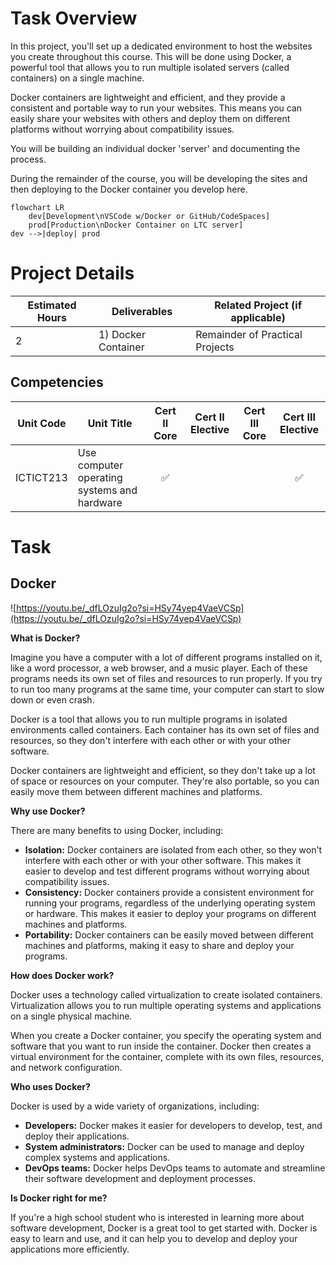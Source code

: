# Task Overview

In this project, you'll set up a dedicated environment to host the websites you create throughout this course. This will be done using Docker, a powerful tool that allows you to run multiple isolated servers (called containers) on a single machine.

Docker containers are lightweight and efficient, and they provide a consistent and portable way to run your websites. This means you can easily share your websites with others and deploy them on different platforms without worrying about compatibility issues.

You will be building an individual docker 'server' and documenting the process.

During the remainder of the course, you will be developing the sites and then deploying to the Docker container you develop here.

```mermaid
flowchart LR
	dev[Development\nVSCode w/Docker or GitHub/CodeSpaces]
	prod[Production\nDocker Container on LTC server]
dev -->|deploy| prod
```



# Project Details

| Estimated Hours | Deliverables            | Related Project (if applicable) |
| --------------- | ----------------------- | ------------------------------- |
| 2               | 1) Docker Container<br> | Remainder of Practical Projects |


## Competencies

| Unit Code      | Unit Title                                  | Cert II Core | Cert II Elective | Cert III Core | Cert III Elective |
| -------------- | ------------------------------------------- | :----------: | :--------------: | :-----------: | :---------------: |
| ICTICT213	<br> | Use computer operating systems and hardware |      ✅       |                  |               |         ✅         |


# Task

## Docker

![https://youtu.be/_dfLOzuIg2o?si=HSy74yep4VaeVCSp](https://youtu.be/_dfLOzuIg2o?si=HSy74yep4VaeVCSp)

**What is Docker?**

Imagine you have a computer with a lot of different programs installed on it, like a word processor, a web browser, and a music player. Each of these programs needs its own set of files and resources to run properly. If you try to run too many programs at the same time, your computer can start to slow down or even crash.

Docker is a tool that allows you to run multiple programs in isolated environments called containers. Each container has its own set of files and resources, so they don't interfere with each other or with your other software.

Docker containers are lightweight and efficient, so they don't take up a lot of space or resources on your computer. They're also portable, so you can easily move them between different machines and platforms.

**Why use Docker?**

There are many benefits to using Docker, including:

- **Isolation:** Docker containers are isolated from each other, so they won't interfere with each other or with your other software. This makes it easier to develop and test different programs without worrying about compatibility issues.
- **Consistency:** Docker containers provide a consistent environment for running your programs, regardless of the underlying operating system or hardware. This makes it easier to deploy your programs on different machines and platforms.
- **Portability:** Docker containers can be easily moved between different machines and platforms, making it easy to share and deploy your programs.

**How does Docker work?**

Docker uses a technology called virtualization to create isolated containers. Virtualization allows you to run multiple operating systems and applications on a single physical machine.

When you create a Docker container, you specify the operating system and software that you want to run inside the container. Docker then creates a virtual environment for the container, complete with its own files, resources, and network configuration.

**Who uses Docker?**

Docker is used by a wide variety of organizations, including:

- **Developers:** Docker makes it easier for developers to develop, test, and deploy their applications.
- **System administrators:** Docker can be used to manage and deploy complex systems and applications.
- **DevOps teams:** Docker helps DevOps teams to automate and streamline their software development and deployment processes.

**Is Docker right for me?**

If you're a high school student who is interested in learning more about software development, Docker is a great tool to get started with. Docker is easy to learn and use, and it can help you to develop and deploy your applications more efficiently.
